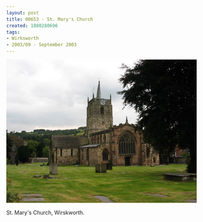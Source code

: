 ```yaml
---
layout: post
title: 00653 - St. Mary's Church
created: 1080280696
tags:
- Wirksworth
- 2003/09 - September 2003
---
```


<img src="/image/images/106_0653-319.jpg"/>

St. Mary's Church, Wirskworth.

